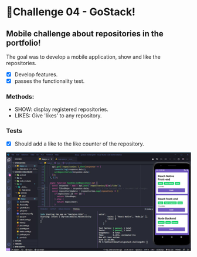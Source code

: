 # 🚀Challenge 04 - GoStack!

## Mobile challenge about repositories in the portfolio!
The goal was to develop a mobile application, show and like the repositories.
- [X] Develop features.
- [X] passes the functionality test.

### Methods:
- SHOW: display registered repositories.
- LIKES: Give 'likes' to any repository.

### Tests
- [X] Should add a like to the like counter of the repository.

![](https://github.com/jenifferazevedo/gostack-challenge04/blob/master/docs/mobile.JPG)
